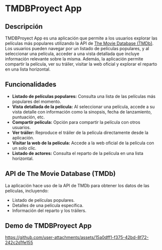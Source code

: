 
# TMDBProyect App

## Descripción
TMDBProyect App es una aplicación que permite a los usuarios explorar las películas más populares utilizando la API de [The Movie Database (TMDb)](https://api.themoviedb.org). Los usuarios pueden navegar por un listado de películas populares, y al seleccionar una película, acceder a una vista detallada que incluye información relevante sobre la misma. Además, la aplicación permite compartir la película, ver su tráiler, visitar la web oficial y explorar el reparto en una lista horizontal.


## Funcionalidades
- **Listado de películas populares:** Consulta una lista de las películas más populares del momento.
- **Vista detallada de la película:** Al seleccionar una película, accede a su vista detalle con información como la sinopsis, fecha de lanzamiento, puntuación, etc.
- **Compartir película:** Opción para compartir la película con otros usuarios.
- **Ver tráiler:** Reproduce el tráiler de la película directamente desde la aplicación.
- **Visitar la web de la película:** Accede a la web oficial de la película con un solo clic.
- **Listado de actores:** Consulta el reparto de la película en una lista horizontal.


## API de The Movie Database (TMDb)
La aplicación hace uso de la API de TMDb para obtener los datos de las películas, incluyendo:
- Listado de películas populares.
- Detalles de una película específica.
- Información del reparto y los tráilers.

## **Demo de TMDBProyect App**

https://github.com/user-attachments/assets/15a0dff1-f375-42bd-8f72-242c2d1fe155

